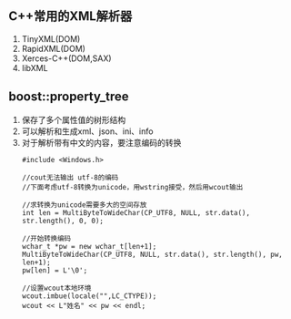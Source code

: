 ## C++常用的XML解析器
1. TinyXML(DOM)
1. RapidXML(DOM)
1. Xerces-C++(DOM,SAX)
1. libXML

## boost::property_tree
1. 保存了多个属性值的树形结构
1. 可以解析和生成xml、json、ini、info
1. 对于解析带有中文的内容，要注意编码的转换
   ```
   #include <Windows.h>

   //cout无法输出 utf-8的编码
   //下面考虑utf-8转换为unicode，用wstring接受，然后用wcout输出

   //求转换为unicode需要多大的空间存放
   int len = MultiByteToWideChar(CP_UTF8, NULL, str.data(), str.length(), 0, 0);

   //开始转换编码
   wchar_t *pw = new wchar_t[len+1];
   MultiByteToWideChar(CP_UTF8, NULL, str.data(), str.length(), pw, len+1);
   pw[len] = L'\0';

   //设置wcout本地环境
   wcout.imbue(locale("",LC_CTYPE));
   wcout << L"姓名" << pw << endl;
   ```